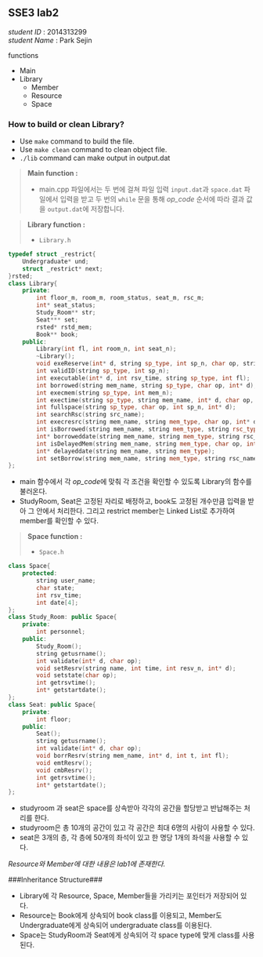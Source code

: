 ## SSE3 lab2

*student ID* : 2014313299 <br/>
*student Name* : Park Sejin <br/>

functions
+ Main
+ Library
    + Member
    + Resource
    + Space

### How to build or clean Library?
+ Use `make` command to build the file.
+ Use `make clean` command to clean object file.
+ `./lib` command can make output in output.dat

> **Main function :**
>   + main.cpp 파일에서는 두 번에 걸쳐 파일 입력 `input.dat`과 `space.dat` 파일에서 입력을 받고 두 번의 `while` 문을 통해 *op_code* 순서에 따라 결과 값을 `output.dat`에 저장합니다.

> **Library function :**
>   + `Library.h`
```C++
typedef struct _restrict{
    Undergraduate* und;
    struct _restrict* next;
}rsted;
class Library{
    private:
        int floor_m, room_m, room_status, seat_m, rsc_m;
        int* seat_status;
        Study_Room** str;
        Seat*** set;
        rsted* rstd_mem;
        Book** book;
    public:
        Library(int fl, int room_n, int seat_n);
        ~Library();
        void exeReserve(int* d, string sp_type, int sp_n, char op, string mem_name, string mem_type, int mem_n, int rsv_time);
        int validID(string sp_type, int sp_n);
        int executable(int* d, int rsv_time, string sp_type, int fl);
        int borrowed(string mem_name, string sp_type, char op, int* d);
        int execmem(string sp_type, int mem_n);
        int exectime(string sp_type, string mem_name, int* d, char op, int rsv_time);
        int fullspace(string sp_type, char op, int sp_n, int* d);
        int searchRsc(string src_name);
        int execresrc(string mem_name, string mem_type, char op, int* d);
        int isBorrowed(string mem_name, string mem_type, string rsc_type, string rsc_name, char op);
        int* borroweddate(string mem_name, string mem_type, string rsc_name, string rsc_type);
        int isDelayedMem(string mem_name, string mem_type, char op, int* d);
        int* delayeddate(string mem_name, string mem_type);
        int setBorrow(string mem_name, string mem_type, string rsc_name, string rsc_type, char op, int* d);
};
```
+ main 함수에서 각 *op_code*에 맞춰 각 조건을 확인할 수 있도록 Library의 함수를 불러온다.
+ StudyRoom, Seat은 고정된 자리로 배정하고, book도 고정된 개수만큼 입력을 받아 그 안에서 처리한다. 그리고 restrict member는 Linked List로 추가하여 member를 확인할 수 있다.

> **Space function :**
>   + `Space.h`
```C++
class Space{
    protected:
        string user_name;
        char state;
        int rsv_time;
        int date[4];
};
class Study_Room: public Space{
    private:
        int personnel;
    public:
        Study_Room();
        string getusrname();
        int validate(int* d, char op);
        void setResrv(string name, int time, int resv_n, int* d);
        void setstate(char op);
        int getrsvtime();
        int* getstartdate();
};
class Seat: public Space{
    private:
        int floor;
    public:
        Seat();
        string getusrname();
        int validate(int* d, char op);
        void borrResrv(string mem_name, int* d, int t, int fl);
        void emtResrv();
        void cmbResrv();
        int getrsvtime();
        int* getstartdate();
};
```
+ studyroom 과 seat은 space를 상속받아 각각의 공간을 할당받고 반납해주는 처리를 한다.
+ studyroom은 총 10개의 공간이 있고 각 공간은 최대 6명의 사람이 사용할 수 있다.
+ seat은 3개의 층, 각 층에 50개의 좌석이 있고 한 명당 1개의 좌석을 사용할 수 있다.

*Resource와 Member에 대한 내용은 lab1에 존재한다.*

###Inheritance Structure###
- Library에 각 Resource, Space, Member들을 가리키는 포인터가 저장되어 있다.
- Resource는 Book에게 상속되어 book class를 이용되고, Member도 Undergraduate에게 상속되어 undergraduate class를 이용된다.
- Space는 StudyRoom과 Seat에게 상속되어 각 space type에 맞게 class를 사용된다.